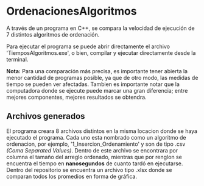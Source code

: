 # OrdenacionesAlgoritmos
A través de un programa en C++, se compara la velocidad de ejecución de 7 distintos algoritmos de ordenación. 

Para ejecutar el programa se puede abrir directamente el archivo 'TiemposAlgoritmos.exe', o bien, compilar y ejecutar
directamente desde la terminal.


**Nota:** Para una comparación más precisa, es importante tener abierta la menor cantidad de programas posible, ya que
de otro modo, las medidas de tiempo se pueden ver afectadas. Tambien es importante notar que la computadora
donde se ejecute puede marcar una gran diferencia; entre mejores componentes, mejores resultados se obtendra.


## Archivos generados
El programa creara 8 archivos distintos en la misma locacion donde se haya ejecutado el programa. Cada uno esta nombrado como 
un algoritmo de ordenacion, por ejemplo, '1_Insercion_Ordenamiento' y son de tipo .csv _(Coma Separated Values)_. 
Dentro de este archivo se encontrara por columna el tamaño del arreglo ordenado, mientras
que por renglon se encuentra el tiempo en **nanosegundos** de cuanto tardó en ejecutarse. Dentro del repositorio
se encuentra un archivo tipo .xlsx donde se comparan todos los promedios en forma de gráfica.





